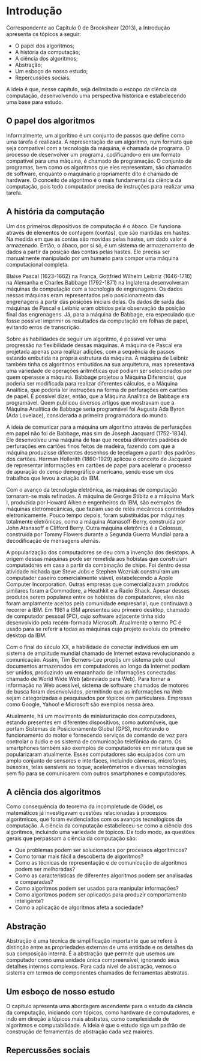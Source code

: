 # Introdução

Correspondente ao Capítulo 0 de Brookshear (2013), a Introdução apresenta os tópicos a seguir:
- O papel dos algoritmos;
- A história da computação;
- A ciência dos algoritmos;
- Abstração;
- Um esboço de nosso estudo;
- Repercussões sociais.

A ideia é que, nesse capítulo, seja delimitado o escopo da ciência da computação, desenvolvendo uma perspectiva histórica e estabelecendo uma base para estudo.

## O papel dos algoritmos

Informalmente, um algoritmo é um conjunto de passos que define como uma tarefa é realizada. A representação de um algoritmo, num formato que seja compatível com a tecnologia da máquina, é chamada de programa. O processo de desenvolver um programa, codificando-o em um formato compatível para uma máquina, é chamado de programação. O conjunto de programas, bem como os algoritmos que eles representam, são chamados de software, enquanto o maquinário propriamente dito é chamado de hardware. O conceito de algoritmo é o mais fundamental da ciência da computação, pois todo computador precisa de instruções para realizar uma tarefa.

## A história da computação

Um dos primeiros dispositivos de computação é o ábaco. Ele funciona através de elementos de contagem (contas), que são mantidas em hastes. Na medida em que as contas são movidas pelas hastes, um dado valor é armazenado. Então, o ábaco, por si só, é um sistema de armazenamento de dados a partir da posição das contas pelas hastes. Ele precisa ser manualmente manipulado por um humano para compor uma máquina computacional completa.

Blaise Pascal (1623-1662) na França, Gottfried Wilhelm Leibniz (1646-1716) na Alemanha e Charles Babbage (1792-1871) na Inglaterra desenvolveram máquinas de computação com a tecnologia de engrenagens. Os dados nessas máquinas eram representados pelo posicionamento das engrenagens a partir das posições iniciais delas. Os dados de saída das máquinas de Pascal e Leibniz eram obtidos pela observação da posição final das engrenagens. Já, para a máquina de Babbage, era especulado que fosse possível imprimir os resultados da computação em folhas de papel, evitando erros de transcrição.

Sobre as habilidades de seguir um algoritmo, é possível ver uma progressão na flexibilidade dessas máquinas. A máquina de Pascal era projetada apenas para realizar adições, com a sequência de passos estando embutida na própria estrutura da máquina. A máquina de Leibniz também tinha os algoritmos embutidos na sua arquitetura, mas apresentava uma variedade de operações aritméticas que podiam ser selecionados por quem operasse a máquina. Babbage projetou a Máquina Diferencial, que poderia ser modificada para realizar diferentes cálculos, e a Máquina Analítica, que poderia ler instruções na forma de perfurações em cartões de papel. É possível dizer, então, que a Máquina Analítica de Babbage era programável. Quem publicou diversos artigos que mostravam que a Máquina Analítica de Babbage seria programável foi Augusta Ada Byron (Ada Lovelace), considerada a primeira programadora do mundo.

A ideia de comunicar para a máquina um algoritmo através de perfurações em papel não foi de Babbage, mas sim de Joseph Jacquard (1752-1834). Ele desenvolveu uma máquina de tear que recebia diferentes padrões de perfurações em cartões finos feitos de madeira, fazendo com que a máquina produzisse diferentes desenhos de tecelagem a partir dos padrões dos cartões. Herman Hollerith (1860-1929) aplicou o conceito de Jacquard de representar informações em cartões de papel para acelerar o processo de apuração do censo demográfico americano, sendo esse um dos trabalhos que levou à criação da IBM.

Com o avanço da tecnologia eletrônica, as máquinas de computação tornaram-se mais refinadas. A máquina de George Stibitz e a máquina Mark I, produzida por Howard Aiken e engenheiros da IBM, são exemplos de máquinas eletromecânicas, que faziam uso de relés mecânicos controlados eletronicamente. Pouco tempo depois, foram substituídas por máquinas totalmente eletrônicas, como a máquina Atanasoff-Berry, construída por John Atanasoff e Clifford Berry. Outra máquina eletrônica é a Colossus, construída por Tommy Flowers durante a Segunda Guerra Mundial para a decodificação de mensagens alemãs.

A popularização dos computadores se deu com a invenção dos desktops. A origem dessas máquinas pode ser remetida aos hobistas que construíam computadores em casa a partir da combinação de chips. Foi dentro dessa atividade nichada que Steve Jobs e Stephen Wozniak construíram um computador caseiro comercialmente viável, estabelecendo a Apple Computer Incorporation. Outras empresas que comercializavam produtos similares foram a Commodore, a Heathkit e a Radio Shack. Apesar desses produtos serem populares entre os hobistas de computadores, eles não foram amplamente aceitos pela comunidade empresarial, que continuava a recorrer à IBM. Em 1981 a IBM apresenteu seu primeiro desktop, chamado de computador pessoal (PC), cujo software adjacente tinha sido desenvolvido pela recém-formada Microsoft. Atualmente o termo PC é usado para se referir a todas as máquinas cujo projeto evoluiu do primeiro desktop da IBM.

Com o final do século XX, a habilidade de conectar indivíduos em um sistema de amplitude mundial chamado de Internet estava revolucionando a comunicação. Assim, Tim Berners-Lee propôs um sistema pelo qual documentos armazenados em computadores ao longo da Internet podiam ser unidos, produzindo um emaranhado de informações conectadas chamado de World Wide Web (abreviado para Web). Para tornar a informação na Web acessível, sistema de software chamados de motores de busca foram desenvolvidos, permitindo que as informações na Web sejam categorizadas e pesquisados por tópicos em particulares. Empresas como Google, Yahoo! e Microsoft são exemplos nessa área.

Atualmente, há um movimento de miniaturização dos computadores, estando presentes em diferentes dispositivos, como automóveis, que portam Sistemas de Posicionamento Global (GPS), monitorando o funcionamento do motor e fornecendo serviços de comando de voz para controlar o áudio e os sistema de comunicação telefônica do carro. Os smartphones também são exemplos de computadores em miniatura que se popularizaram atualmente. Esses computadores são equipados com um amplo conjunto de sensores e interfaces, incluindo câmeras, microfones, bússolas, telas sensíveis ao toque, acelerômetros e diversas tecnologias sem fio para se comunicarem com outros smartphones e computadores. 

## A ciência dos algoritmos

Como consequência do teorema da incompletude de Gödel, os matemáticos já investigavam questões relacionadas à processos algorítmicos, que foram evidenciados com os avanços tecnológicos da computação. A ciência da computação estabeleceu-se como a ciência dos algoritmos, incluindo uma variedade de tópicos. De todo modo, as questões gerais que perpassam a ciência da computação são:
- Que problemas podem ser solucionados por processos algorítmicos?
- Como tornar mais fácil a descoberta de algoritmos?
- Como as técnicas de representação e de comunicação de algoritmos podem ser melhoradas?
- Como as características de diferentes algoritmos podem ser analisadas e comparadas?
- Como algoritmos podem ser usados para manipular informações?
- Como algoritmos podem ser aplicados para produzir comportamento inteligente?
- Como a aplicação de algoritmos afeta a sociedade?

## Abstração

Abstração é uma técnica de simplificação importante que se refere à distinção entre as propriedades externas de uma entidade e os detalhes da sua composição interna. É a abstração que permite que usemos um computador como uma unidade única compreensível, ignorando seus detalhes internos complexos. Para cada nível de abstração, vemos o sistema em termos de componentes chamados de ferramentas abstratas.

## Um esboço de nosso estudo

O capítulo apresenta uma abordagem ascendente para o estudo da ciência da computação, iniciando com tópicos, como hardware de computadores, e indo em direção à tópicos mais abstratos, como complexidade de algoritmos e computabilidade. A ideia é que o estudo siga um padrão de construção de ferramentas de abstração cada vez maiores.

## Repercussões sociais

